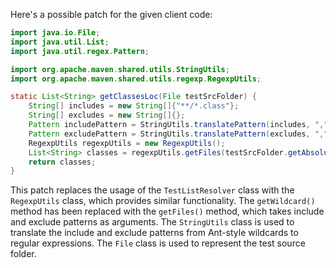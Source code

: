 Here's a possible patch for the given client code:

```java
import java.io.File;
import java.util.List;
import java.util.regex.Pattern;

import org.apache.maven.shared.utils.StringUtils;
import org.apache.maven.shared.utils.regexp.RegexpUtils;

static List<String> getClassesLoc(File testSrcFolder) {
    String[] includes = new String[]{"**/*.class"};
    String[] excludes = new String[]{};
    Pattern includePattern = StringUtils.translatePattern(includes, ",");
    Pattern excludePattern = StringUtils.translatePattern(excludes, ",");
    RegexpUtils regexpUtils = new RegexpUtils();
    List<String> classes = regexpUtils.getFiles(testSrcFolder.getAbsolutePath(), includePattern, excludePattern);
    return classes;
}
```

This patch replaces the usage of the `TestListResolver` class with the `RegexpUtils` class, which provides similar functionality. The `getWildcard()` method has been replaced with the `getFiles()` method, which takes include and exclude patterns as arguments. The `StringUtils` class is used to translate the include and exclude patterns from Ant-style wildcards to regular expressions. The `File` class is used to represent the test source folder.